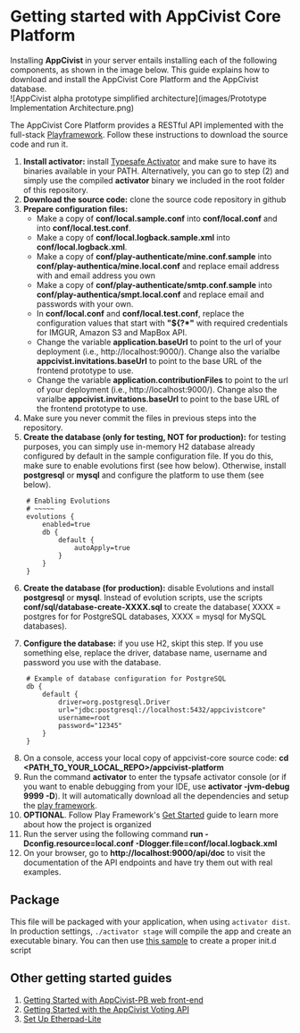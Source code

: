 # Getting started with AppCivist Core Platform

Installing **AppCivist** in your server entails installing each of the following components, as shown in the image below. This guide explains how to download and install the AppCivist Core Platform and the AppCivist database.  
![AppCivist alpha prototype simplified architecture](images/Prototype Implementation Architecture.png)  

The AppCivist Core Platform provides a RESTful API implemented with the full-stack [Playframework][1]. Follow these instructions to download the source code and run it. 

1. **Install activator:** install [Typesafe Activator][3] and make sure to have its binaries available in your PATH. Alternatively, you can go to step (2) and simply use the compiled **activator** binary we included in the root folder of this repository.  
2. **Download the source code:** clone the source code repository in github
3. **Prepare configuration files:** 
    * Make a copy of **conf/local.sample.conf** into **conf/local.conf** and into **conf/local.test.conf**. 
    * Make a copy of **conf/local.logback.sample.xml** into **conf/local.logback.xml**.
    * Make a copy of **conf/play-authenticate/mine.conf.sample** into **conf/play-authentica/mine.local.conf** and replace email address with and email address you own 
    * Make a copy of **conf/play-authenticate/smtp.conf.sample** into **conf/play-authentica/smpt.local.conf** and replace email and passwords with your own. 
    * In **conf/local.conf** and **conf/local.test.conf**, replace the configuration values that start with **"${?*"** with required credentials for IMGUR, Amazon S3 and MapBox API. 
    * Change the variable **application.baseUrl** to point to the url of your deployment (i.e., http://localhost:9000/). Change also the varialbe **appcivist.invitations.baseUrl** to point to the base URL of the frontend prototype to use.  
    * Change the variable **application.contributionFiles** to point to the url of your deployment (i.e., http://localhost:9000/). Change also the varialbe **appcivist.invitations.baseUrl** to point to the base URL of the frontend prototype to use. 
4. Make sure you never commit the files in previous steps into the repository.
5. **Create the database (only for testing, NOT for production):** for testing purposes, you can simply use in-memory H2 database already configured by default in the sample configuration file. If you do this, make sure to enable evolutions first (see how below). Otherwise, install **postgresql** or **mysql** and configure  the platform to use them (see below).

```
    # Enabling Evolutions
    # ~~~~~
    evolutions {
        enabled=true
        db {
            default {
                autoApply=true
            }
        }
    }
```

6. **Create the database (for production):** disable Evolutions and install **postgresql** or **mysql**. Instead of evolution scripts, use the scripts **conf/sql/database-create-XXXX.sql** to create the database( XXXX = postgres for for PostgreSQL databases, XXXX = mysql for MySQL databases). 

7. **Configure the database:** if you use H2, skipt this step. If you use something else, replace the driver, database name, username and password you use with the database. 

```
    # Example of database configuration for PostgreSQL 
    db {
        default {
            driver=org.postgresql.Driver 
            url="jdbc:postgresql://localhost:5432/appcivistcore"
            username=root
            password="12345"
        }
    }
```

8. On a console, access your local copy of appcivist-core source code: **cd <PATH_TO_YOUR_LOCAL_REPO>/appcivist-platform**
9. Run the command **activator** to enter the typsafe activator console (or if you want to enable debugging from your IDE, use **activator -jvm-debug 9999 -D**). It will automatically download all the dependencies and setup the [play framework][1].  
10. **OPTIONAL**. Follow Play Framework's [Get Started][2] guide to learn more about how the project is organized
11. Run the server using the following command **run -Dconfig.resource=local.conf -Dlogger.file=conf/local.logback.xml**
12. On your browser, go to **http://localhost:9000/api/doc** to visit the documentation of the API endpoints and have try them out with real examples. 

## Package 

This file will be packaged with your application, when using `activator dist`.
In production settings, `./activator stage` will compile the app and create an executable binary. You can then use [this sample](https://gist.github.com/cdparra/c771013842dd6cef8d5f28d8b0dd738a) to create a proper init.d script 

## Other getting started guides
1. [Getting Started with AppCivist-PB web front-end](https://github.com/socialappslab/appcivist-pb-client)
2. [Getting Started with the AppCivist Voting API](https://github.com/socialappslab/appcivist-voting-api)
3. [Set Up Etherpad-Lite](https://github.com/ether/etherpad-lite/wiki#set-up)


[1]: https://www.playframework.com/
[2]: https://www.playframework.com/documentation/2.3.x/Home
[3]: http://typesafe.com/get-started
[4]: https://www.getpostman.com/
